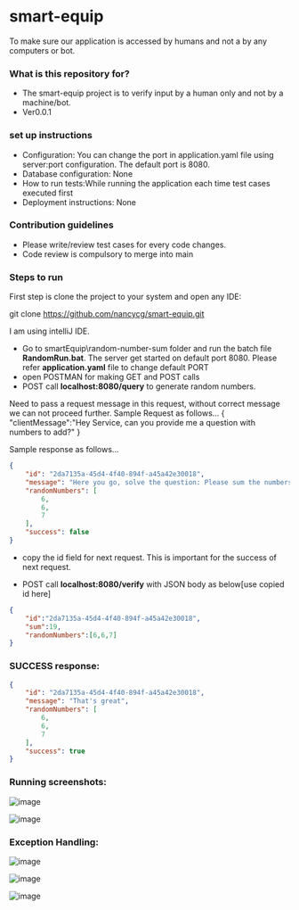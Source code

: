 # smart-equip
To make sure our application is accessed by humans and not a by any computers or bot.

### What is this repository for? ###

* The smart-equip project is to verify input by a human only and not by a machine/bot.
* Ver0.0.1

### set up instructions ###

* Configuration: You can change the port in application.yaml file using server:port configuration. The default port is 8080.
* Database configuration: None
* How to run tests:While running the application each time test cases executed first
* Deployment instructions: None

### Contribution guidelines ###

* Please write/review test cases for every code changes.
* Code review is compulsory to merge into main


### Steps to run

First step is clone the project to your system and open any IDE:

git clone https://github.com/nancycg/smart-equip.git

I am using intelliJ IDE.

* Go to smartEquip\random-number-sum folder and run the batch file  **RandomRun.bat**. The server get started on default port 8080. Please refer **application.yaml** file to change default PORT
* open POSTMAN for making GET and POST calls
* POST call **localhost:8080/query** to generate random numbers. 

Need to pass a request message in this request, without correct message we can not proceed further.
Sample Request as follows...
{
  "clientMessage":"Hey Service, can you provide me a question with numbers to add?"
}


Sample response as follows...

```json
{
    "id": "2da7135a-45d4-4f40-894f-a45a42e30018",
    "message": "Here you go, solve the question: Please sum the numbers [6, 6, 7]",
    "randomNumbers": [
        6,
        6,
        7
    ],
    "success": false
}
```


* copy the id field for next request. This is important for the success of next request.


* POST call **localhost:8080/verify** with JSON body as below[use copied id here]

```json
{
    "id":"2da7135a-45d4-4f40-894f-a45a42e30018",
    "sum":19,
    "randomNumbers":[6,6,7]
}
```


### SUCCESS response:

```json
{
    "id": "2da7135a-45d4-4f40-894f-a45a42e30018",
    "message": "That's great",
    "randomNumbers": [
        6,
        6,
        7
    ],
    "success": true
}
```

### Running screenshots:

![image](https://user-images.githubusercontent.com/20887138/181005126-9a3e5f6b-6482-4cd6-bead-f645c56910cb.png)

![image](https://user-images.githubusercontent.com/20887138/181005224-ed5f62f0-c53e-4f23-b5cd-73ac9621685b.png)


### Exception Handling:

![image](https://user-images.githubusercontent.com/20887138/181007545-a0bbd795-76b5-494a-8326-9921946862d9.png)


![image](https://user-images.githubusercontent.com/20887138/181007697-b929a835-900a-4fe4-a75a-4e496b5be906.png)


![image](https://user-images.githubusercontent.com/20887138/181007814-8f638366-5f0e-4896-aca4-505e44fa54cd.png)



